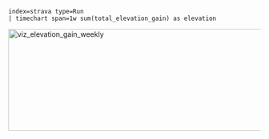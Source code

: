 ```splunk-spl
index=strava type=Run
| timechart span=1w sum(total_elevation_gain) as elevation
```
<img width="1223" height="204" alt="viz_elevation_gain_weekly" src="https://github.com/user-attachments/assets/62df8395-9aa6-414e-859b-fa65b6a90f33" />
